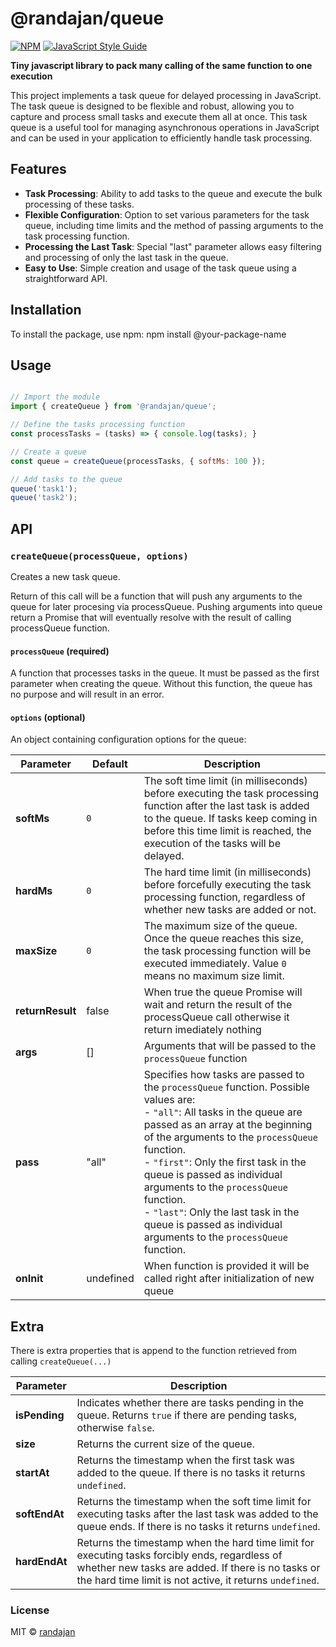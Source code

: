 # @randajan/queue

[![NPM](https://img.shields.io/npm/v/@randajan/queue.svg)](https://www.npmjs.com/package/@randajan/queue) [![JavaScript Style Guide](https://img.shields.io/badge/code_style-standard-brightgreen.svg)](https://standardjs.com)

__Tiny javascript library to pack many calling of the same function to one execution__

This project implements a task queue for delayed processing in JavaScript. The task queue is designed to be flexible and robust, allowing you to capture and process small tasks and execute them all at once. This task queue is a useful tool for managing asynchronous operations in JavaScript and can be used in your application to efficiently handle task processing.

## Features
- **Task Processing**: Ability to add tasks to the queue and execute the bulk processing of these tasks.
- **Flexible Configuration**: Option to set various parameters for the task queue, including time limits and the method of passing arguments to the task processing function.
- **Processing the Last Task**: Special "last" parameter allows easy filtering and processing of only the last task in the queue.
- **Easy to Use**: Simple creation and usage of the task queue using a straightforward API.

## Installation
To install the package, use npm:
npm install @your-package-name

## Usage
```javascript

// Import the module
import { createQueue } from '@randajan/queue';

// Define the tasks processing function
const processTasks = (tasks) => { console.log(tasks); }

// Create a queue
const queue = createQueue(processTasks, { softMs: 100 });

// Add tasks to the queue
queue('task1');
queue('task2');
```

## API

### `createQueue(processQueue, options)`
Creates a new task queue.

Return of this call will be a function that will push any arguments to the queue for later procesing via processQueue. Pushing arguments into queue return a Promise that will eventually resolve with the result of calling processQueue function.


#### `processQueue` (required)
A function that processes tasks in the queue. It must be passed as the first parameter when creating the queue. Without this function, the queue has no purpose and will result in an error.

#### `options` (optional)
An object containing configuration options for the queue:

| Parameter | Default | Description |
|-|-|-|
| **softMs** | `0` | The soft time limit (in milliseconds) before executing the task processing function after the last task is added to the queue. If tasks keep coming in before this time limit is reached, the execution of the tasks will be delayed. |
| **hardMs** | `0` | The hard time limit (in milliseconds) before forcefully executing the task processing function, regardless of whether new tasks are added or not. |
| **maxSize** | `0` | The maximum size of the queue. Once the queue reaches this size, the task processing function will be executed immediately. Value `0` means no maximum size limit. |
| **returnResult** | false | When true the queue Promise will wait and return the result of the processQueue call otherwise it return imediately nothing |
| **args** | [] | Arguments that will be passed to the `processQueue` function |
| **pass** | "all" | Specifies how tasks are passed to the `processQueue` function. Possible values are:<br>- `"all"`: All tasks in the queue are passed as an array at the beginning of the arguments to the `processQueue` function.<br>- `"first"`: Only the first task in the queue is passed as individual arguments to the `processQueue` function.<br>- `"last"`: Only the last task in the queue is passed as individual arguments to the `processQueue` function. |
| **onInit** | undefined | When function is provided it will be called right after initialization of new queue |

## Extra
There is extra properties that is append to the function retrieved from calling `createQueue(...)`

| Parameter | Description |
|-|-|
| **isPending** | Indicates whether there are tasks pending in the queue. Returns `true` if there are pending tasks, otherwise `false`.             |
| **size**      | Returns the current size of the queue.                                                                                             |
| **startAt**   | Returns the timestamp when the first task was added to the queue. If there is no tasks it returns `undefined`. |
| **softEndAt** | Returns the timestamp when the soft time limit for executing tasks after the last task was added to the queue ends. If there is no tasks it returns `undefined`. |
| **hardEndAt**  | Returns the timestamp when the hard time limit for executing tasks forcibly ends, regardless of whether new tasks are added. If there is no tasks or the hard time limit is not active, it returns `undefined`. |

### License
MIT © [randajan](https://github.com/randajan)